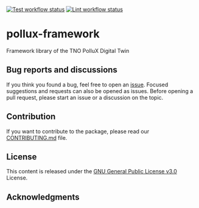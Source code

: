 [![Test workflow status](https://github.com/pollux-Digital-Twin/pollux-framework/actions/workflows/python_test.yaml/badge.svg?branch=main)](https://github.com/pollux-Digital-Twin/pollux-framework/actions/workflows/python_test.yaml?query=branch%3Amain)
[![Lint workflow status](https://github.com/pollux-Digital-Twin/pollux-framework/actions/workflows/python_lint.yaml/badge.svg?branch=main)](https://github.com/pollux-Digital-Twin/pollux-framework/actions/workflows/python_lint.yaml?query=branch%3Amain)



# pollux-framework

Framework library of the TNO PolluX Digital Twin


## Bug reports and discussions

If you think you found a bug, feel free to open an [issue](https://github.com/pollux-digital-twin/pollux-framework/issues).
Focused suggestions and requests can also be opened as issues. Before opening a pull request, please start an issue or a discussion on the topic.

## Contribution

If you want to contribute to the package, please read our [CONTRIBUTING.md](https://github.com/pollux-digital-twin/pollux-framework/blob/main/CONTRIBUTING.md) file.

## License

This content is released under the [GNU General Public License v3.0](https://www.gnu.org/licenses/gpl-3.0.html) License.


## Acknowledgments
